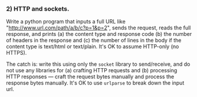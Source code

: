 ### 2) HTTP and sockets.

Write a python program that inputs a full URL like
"http://www.url.com/path/a/b/c?p=1&p=2", sends the request, reads the
full response, and prints (a) the content type and response code (b)
the number of headers in the response and (c) the number of lines in
the body if the content type is text/html or text/plain. It's OK to
assume HTTP-only (no HTTPS).

The catch is: write this using only the `socket` library to
send/receive, and do not use any libraries for (a) crafting HTTP
requests and (b) processing HTTP responses — craft the request bytes
manually and process the response bytes manually. It's OK to use
`urlparse` to break down the input url.
